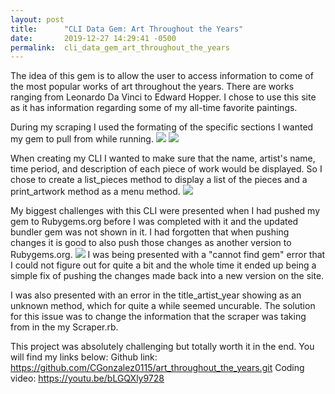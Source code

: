 ```yaml
---
layout: post
title:      "CLI Data Gem: Art Throughout the Years"
date:       2019-12-27 14:29:41 -0500
permalink:  cli_data_gem_art_throughout_the_years
---
```


The idea of this gem is to allow the user to access information to come of the most popular works of art throughout the years. There are works ranging from Leonardo Da Vinci to Edward Hopper. I chose to use this site as it has information regarding some of my all-time favorite paintings. 

During my scraping I used the formating of the specific sections I wanted my gem to pull from while running.
![](https://imgur.com/QcyTPo0) ![](https://imgur.com/LctZHSA) 

When creating my CLI I wanted to make sure that the name, artist's name, time period, and description of each piece of work would be displayed.
So I chose to create a list_pieces method to display a list of the pieces and a print_artwork method as a menu method.
![](https://imgur.com/ya30z2I)

My biggest challenges with this CLI were presented when I had pushed my gem to Rubygems.org before I was completed with it and the updated bundler gem was not shown in it. I had forgotten that when pushing changes it is good to also push those changes as another version to Rubygems.org.
![](https://imgur.com/LuqZbdw)
I was being presented with a "cannot find gem" error that I could not figure out for quite a bit and the whole time it ended up being a simple fix of pushing the changes made back into a new version on the site.

I was also presented with an error in the title_artist_year showing as an unknown method, which for quite a while seemed uncurable. The solution for this issue was to change the information that the scraper was taking from in the my Scraper.rb.

This project was absolutely challenging but totally worth it in the end.
You will find my links below: 
Github link: https://github.com/CGonzalez0115/art_throughout_the_years.git
Coding video: https://youtu.be/bLGQXly9728
